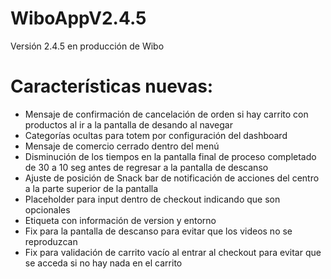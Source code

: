 # WiboAppV2.4.5
Versión 2.4.5 en producción de Wibo

# Características nuevas:
- Mensaje de confirmación de cancelación de orden si hay carrito con productos al ir a la pantalla de desando al navegar
- Categorías ocultas para totem por configuración del dashboard
- Mensaje de comercio cerrado dentro del menú
- Disminución de los tiempos en la pantalla final de proceso completado de 30 a 10 seg antes de regresar a la pantalla de descanso
- Ajuste de posición de Snack bar de notificación de acciones del centro a la parte superior de la pantalla
- Placeholder para input dentro de checkout indicando que son opcionales
- Etiqueta con información de version y entorno
- Fix para la pantalla de descanso para evitar que los videos no se reproduzcan
- Fix para validación de carrito vacío al entrar al checkout para evitar que se acceda si no hay nada en el carrito
